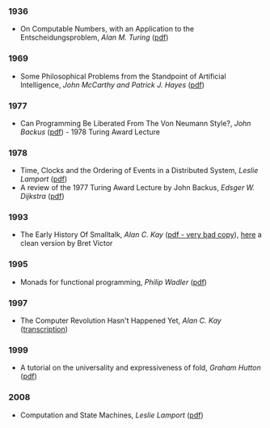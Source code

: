 ### 1936

* On Computable Numbers, with an Application to the Entscheidungsproblem, *Alan M. Turing* ([pdf](https://github.com/pedrompereira/cs-mementos/blob/master/1936/turing-1936.pdf))

### 1969

* Some Philosophical Problems from the Standpoint of Artificial Intelligence, *John McCarthy and Patrick J. Hayes* ([pdf](https://github.com/pedrompereira/cs-mementos/blob/master/1969/mcchay69.pdf))

### 1977

* Can Programming Be Liberated From The Von Neumann Style?, *John Backus* ([pdf](https://github.com/pedrompereira/cs-mementos/blob/master/1977/Backus.pdf)) - 1978 Turing Award Lecture


### 1978

* Time, Clocks and the Ordering of Events in a Distributed System, *Leslie Lamport* ([pdf](https://github.com/pedrompereira/cs-mementos/blob/master/1978/time-clocks.pdf))
* A review of the 1977 Turing Award Lecture by John Backus, *Edsger W. Dijkstra* ([pdf](https://github.com/pedrompereira/cs-mementos/blob/master/1978/EWD692.pdf))

### 1993

* The Early History Of Smalltalk, *Alan C. Kay* ([pdf - very bad copy](https://github.com/pedrompereira/cs-mementos/blob/master/1993/SmalltalkHistoryHOPL.pdf)), [here](http://worrydream.com/EarlyHistoryOfSmalltalk/) a clean version by Bret Victor

### 1995

* Monads for functional programming, *Philip Wadler* ([pdf](https://github.com/pedrompereira/cs-mementos/blob/master/1995/baastad.pdf))

### 1997

* The Computer Revolution Hasn't Happened Yet, *Alan C. Kay* ([transcription](http://blog.moryton.net/2007/12/computer-revolution-hasnt-happened-yet.html))

### 1999

* A tutorial on the universality and expressiveness of fold, *Graham Hutton* ([pdf](https://github.com/pedrompereira/cs-mementos/blob/master/1999/fold.pdf))


### 2008

* Computation and State Machines, *Leslie Lamport* ([pdf](https://github.com/pedrompereira/cs-mementos/blob/master/2008/state-machine.pdf))